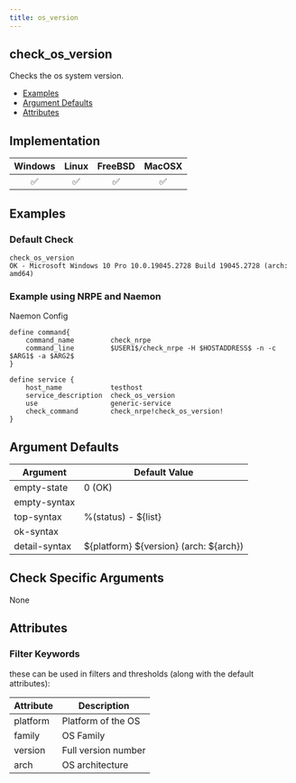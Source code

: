```yaml
---
title: os_version
---
```


## check_os_version

Checks the os system version.

- [Examples](#examples)
- [Argument Defaults](#argument-defaults)
- [Attributes](#attributes)

## Implementation

| Windows            | Linux              | FreeBSD            | MacOSX             |
|:------------------:|:------------------:|:------------------:|:------------------:|
| :white_check_mark: | :white_check_mark: | :white_check_mark: | :white_check_mark: |

## Examples

### Default Check

    check_os_version
    OK - Microsoft Windows 10 Pro 10.0.19045.2728 Build 19045.2728 (arch: amd64)

### Example using NRPE and Naemon

Naemon Config

    define command{
        command_name         check_nrpe
        command_line         $USER1$/check_nrpe -H $HOSTADDRESS$ -n -c $ARG1$ -a $ARG2$
    }

    define service {
        host_name            testhost
        service_description  check_os_version
        use                  generic-service
        check_command        check_nrpe!check_os_version!
    }

## Argument Defaults

| Argument      | Default Value                             |
| ------------- | ----------------------------------------- |
| empty-state   | 0 (OK)                                    |
| empty-syntax  |                                           |
| top-syntax    | %(status) - \${list}                      |
| ok-syntax     |                                           |
| detail-syntax | \${platform} \${version} (arch: \${arch}) |

## Check Specific Arguments

None

## Attributes

### Filter Keywords

these can be used in filters and thresholds (along with the default attributes):

| Attribute | Description         |
| --------- | ------------------- |
| platform  | Platform of the OS  |
| family    | OS Family           |
| version   | Full version number |
| arch      | OS architecture     |
